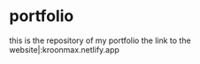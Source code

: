 # portfolio

this is the repository of my portfolio 
the link to the website|:kroonmax.netlify.app 
